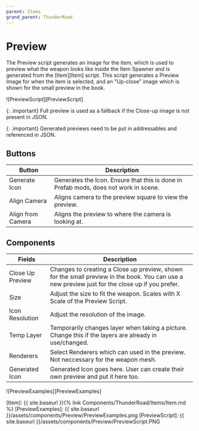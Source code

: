 ```yaml
---
parent: Items
grand_parent: ThunderRoad
---
```

# Preview

The Preview script generates an image for the item, which is used to preview what the weapon looks like inside the Item Spawner and is generated from the [Item][Item] script. This script generates a Preview Image for when the item is selected, and an "Up-close" image which is shown for the small preview in the book.

![PreviewScript][PreviewScript]

{: .important}
Full preview is used as a fallback if the Close-up image is not present in JSON.

{: .important}
Generated previews need to be put in addressables and referenced in JSON.

## Buttons

| Button                            | Description
| ---                               | ---
|Generate Icon                      | Generates the Icon. Ensure that this is done in Prefab mods, does not work in scene.
|Align Camera                       | Aligns camera to the preview square to view the preview.
|Align from Camera                  | Aligns the preview to where the camera is looking at.

## Components

| Fields                            | Description
| ---                               | ---
|Close Up Preview                   | Changes to creating a Close up preview, shown for the small preview in the book. You can use a new preview just for the close up if you prefer.
|Size                               | Adjust the size to fit the weapon. Scales with X Scale of the Preview Script.
|Icon Resolution                    | Adjust the resolution of the image.
|Temp Layer                         | Temporarily changes layer when taking a picture. Change this if the layers are already in use/changed.
| Renderers                         | Select Renderers which can used in the preview. Not neccessary for the weapon mesh.
| Generated Icon                    | Generated Icon goes here. User can create their own preview and put it here too.

![PreviewExamples][PreviewExamples]


[Item]: {{ site.baseurl }}{% link Components/ThunderRoad/Items/Item.md %}
[PreviewExamples]: {{ site.baseurl }}/assets/components/Preview/PreviewExamples.png
[PreviewScript]: {{ site.baseurl }}/assets/components/Preview/PreviewScript.PNG